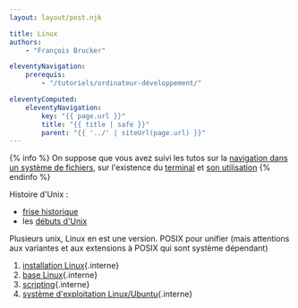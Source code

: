 ```yaml
---
layout: layout/post.njk

title: Linux
authors:
    - "François Brucker"

eleventyNavigation:
    prerequis:
        - "/tutoriels/ordinateur-développement/"

eleventyComputed:
    eleventyNavigation:
        key: "{{ page.url }}"
        title: "{{ title | safe }}"
        parent: "{{ '../' | siteUrl(page.url) }}"
---
```


{% info %}
On suppose que vous avez suivi les tutos sur la [navigation dans un système de fichiers](/tutoriels/fichiers-navigation/), sur l'existence du [terminal](/tutoriels/terminal/) et [son utilisation](/tutoriels/terminal-utilisation)
{% endinfo %}

Histoire d'Unix :

- [frise historique](https://www.youtube.com/watch?v=AEsdyAeumVQ)
- les [débuts d'Unix](https://www.youtube.com/watch?v=boahlBmc-NY)

Plusieurs unix, Linux en est une version. POSIX pour unifier (mais attentions aux variantes et aux extensions à POSIX qui sont système dépendant)

1. [installation Linux](installation-linux){.interne}
2. [base Linux](bases-linux){.interne}
3. [scripting](scripting){.interne}
4. [système d'exploitation Linux/Ubuntu](./système-exploitation-linux){.interne}
